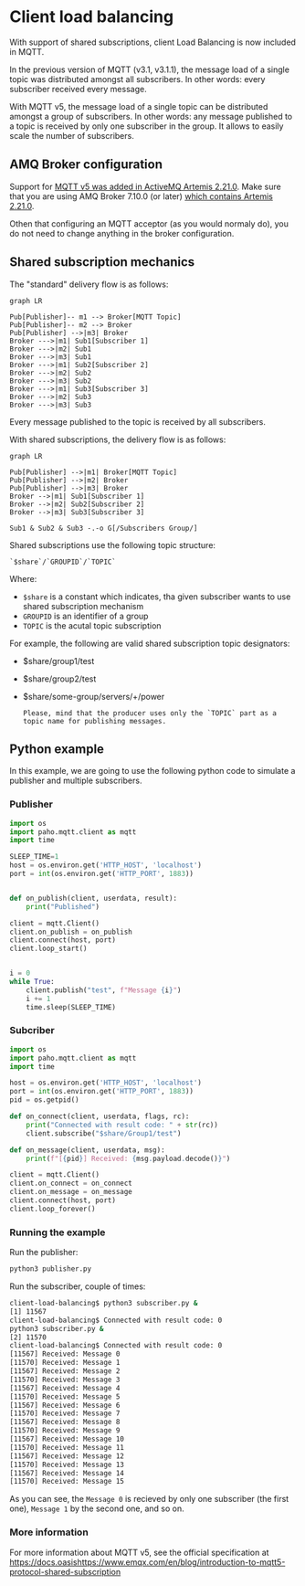 # Client load balancing


With support of shared subscriptions, client Load Balancing is now included in MQTT. 

In the previous version of MQTT (v3.1, v3.1.1), the message load of a single topic was distributed amongst all subscribers. In other words: every subscriber received every message.

With MQTT v5, the message load of a single topic can be distributed amongst a group of subscribers. In other words: any message published to a topic is received by only one subscriber in the group. It allows to easily scale the number of subscribers.


## AMQ Broker configuration
Support for [MQTT v5 was added in ActiveMQ Artemis 2.21.0](https://activemq.apache.org/components/artemis/download/release-notes-2.21.0).
Make sure that you are using AMQ Broker 7.10.0 (or later) [which contains Artemis 2.21.0](https://access.redhat.com/articles/3188232#:~:text=AMQ%207.10,ActiveMQ%20Artemis%202.21.0).

Othen that configuring an MQTT acceptor (as you would normaly do), you do not need to change anything in the broker configuration.

## Shared subscription mechanics

The "standard" delivery flow is as follows:
```mermaid
graph LR

Pub[Publisher]-- m1 --> Broker[MQTT Topic]
Pub[Publisher]-- m2 --> Broker
Pub[Publisher] -->|m3| Broker
Broker --->|m1| Sub1[Subscriber 1]
Broker --->|m2| Sub1
Broker --->|m3| Sub1
Broker --->|m1| Sub2[Subscriber 2]
Broker --->|m2| Sub2
Broker --->|m3| Sub2
Broker --->|m1| Sub3[Subscriber 3]
Broker --->|m2| Sub3
Broker --->|m3| Sub3
```
Every message published to the topic is received by all subscribers.

With shared subscriptions, the delivery flow is as follows:
```mermaid
graph LR

Pub[Publisher] -->|m1| Broker[MQTT Topic]
Pub[Publisher] -->|m2| Broker
Pub[Publisher] -->|m3| Broker
Broker -->|m1| Sub1[Subscriber 1]
Broker -->|m2| Sub2[Subscriber 2]
Broker -->|m3| Sub3[Subscriber 3]

Sub1 & Sub2 & Sub3 -.-o G[/Subscribers Group/]
```


Shared subscriptions use the following topic structure:

    `$share`/`GROUPID`/`TOPIC`

Where:
- `$share` is a constant which indicates, tha given subscriber wants to use shared subscription mechanism
- `GROUPID` is an identifier of a group 
- `TOPIC` is the acutal topic subscription

For example, the following are valid shared subscription topic designators:
- $share/group1/test
- $share/group2/test
- $share/some-group/servers/+/power

      Please, mind that the producer uses only the `TOPIC` part as a topic name for publishing messages.


## Python example

In this example, we are going to use the following python code to simulate a publisher and multiple subscribers.

### Publisher

```python
import os
import paho.mqtt.client as mqtt
import time

SLEEP_TIME=1
host = os.environ.get('HTTP_HOST', 'localhost')
port = int(os.environ.get('HTTP_PORT', 1883))


def on_publish(client, userdata, result):
    print("Published")

client = mqtt.Client()
client.on_publish = on_publish
client.connect(host, port)
client.loop_start()


i = 0
while True:
    client.publish("test", f"Message {i}")
    i += 1
    time.sleep(SLEEP_TIME)

```

### Subcriber

```python
import os
import paho.mqtt.client as mqtt
import time

host = os.environ.get('HTTP_HOST', 'localhost')
port = int(os.environ.get('HTTP_PORT', 1883))
pid = os.getpid()

def on_connect(client, userdata, flags, rc):
    print("Connected with result code: " + str(rc))
    client.subscribe("$share/Group1/test")

def on_message(client, userdata, msg):
    print(f"[{pid}] Received: {msg.payload.decode()}")

client = mqtt.Client()
client.on_connect = on_connect
client.on_message = on_message
client.connect(host, port)
client.loop_forever()

```

### Running the example

Run the publisher:
```bash
python3 publisher.py
```

Run the subscriber, couple of times:
```bash
client-load-balancing$ python3 subscriber.py &
[1] 11567
client-load-balancing$ Connected with result code: 0
python3 subscriber.py &
[2] 11570
client-load-balancing$ Connected with result code: 0
[11567] Received: Message 0
[11570] Received: Message 1
[11567] Received: Message 2
[11570] Received: Message 3
[11567] Received: Message 4
[11570] Received: Message 5
[11567] Received: Message 6
[11570] Received: Message 7
[11567] Received: Message 8
[11570] Received: Message 9
[11567] Received: Message 10
[11570] Received: Message 11
[11567] Received: Message 12
[11570] Received: Message 13
[11567] Received: Message 14
[11570] Received: Message 15
```

As you can see, the `Message 0` is recieved by only one subscriber (the first one), `Message 1` by the second one, and so on.

### More information

For more information about MQTT v5, see the official specification at <https://docs.oasishttps://www.emqx.com/en/blog/introduction-to-mqtt5-protocol-shared-subscription>
